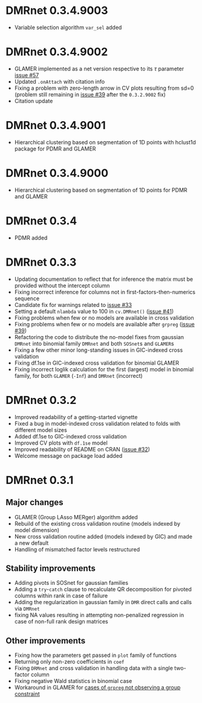
# DMRnet 0.3.4.9003

- Variable selection algorithm `var_sel` added

# DMRnet 0.3.4.9002

- GLAMER implemented as a net version respective to its $\tau$ parameter [issue #57](https://github.com/SzymonNowakowski/DMRnet/issues/57)
- Updated `.onAttach` with citation info
- Fixing a problem with zero-length arrow in CV plots resulting from sd=0 (problem still remaining in [issue #39](https://github.com/SzymonNowakowski/DMRnet/issues/39) after the `0.3.2.9002` fix)
- Citation update

# DMRnet 0.3.4.9001

- Hierarchical clustering based on segmentation of 1D points with hclust1d package for PDMR and GLAMER 

# DMRnet 0.3.4.9000

- Hierarchical clustering based on segmentation of 1D points for PDMR and GLAMER 

# DMRnet 0.3.4

- PDMR added

# DMRnet 0.3.3

- Updating documentation to reflect that for inference the matrix must be provided without the intercept column
- Fixing incorrect inference for columns not in first-factors-then-numerics sequence
- Candidate fix for warnings related to [issue #33](https://github.com/SzymonNowakowski/DMRnet/issues/33)
- Setting a default `nlambda` value to 100 in `cv.DMRnet()` ([issue #41](https://github.com/SzymonNowakowski/DMRnet/issues/41))
- Fixing problems when few or no models are available in cross validation
- Fixing problems when few or no models are available after `grpreg` ([issue #39](https://github.com/SzymonNowakowski/DMRnet/issues/39))
- Refactoring the code to distribute the no-model fixes from gaussian `DMRnet` into binomial family `DMRnet` and both `SOSnet`s and `GLAMER`s
- Fixing a few other minor long-standing issues in GIC-indexed cross validation
- Fixing df.1se in GIC-indexed cross validation for binomial GLAMER
- Fixing incorrect loglik calculation for the first (largest) model in binomial family, for both `GLAMER` (`-Inf`) and `DMRnet` (incorrect)

# DMRnet 0.3.2

- Improved readability of a getting-started vignette
- Fixed a bug in model-indexed cross validation related to folds with different model sizes
- Added df.1se to GIC-indexed cross validation
- Improved CV plots with `df.1se` model
- Improved readability of README on CRAN ([issue #32](https://github.com/SzymonNowakowski/DMRnet/issues/32))
- Welcome message on package load added

# DMRnet 0.3.1

## Major changes

- GLAMER (Group LAsso MERger) algorithm added
- Rebuild of the existing cross validation routine (models indexed by model dimension)
- New cross validation routine added (models indexed by GIC) and made a new default
- Handling of mismatched factor levels restructured

## Stability improvements

- Adding pivots in SOSnet for gaussian families
- Adding a `try`-`catch` clause to recalculate QR decomposition for pivoted columns within rank in case of failure
- Adding the regularization in gaussian family in `DMR` direct calls and calls via `DMRnet`
- fixing NA values resulting in attempting non-penalized regression in case of non-full rank design matrices

## Other improvements

- Fixing how the parameters get passed in `plot` family of functions
- Returning only non-zero coefficients in `coef`
- Fixing `DRMnet` and cross validation in handling data with a single two-factor column
- Fixing negative Wald statistics in binomial case
- Workaround in GLAMER for [cases of `grpreg` not observing a group constraint](https://github.com/pbreheny/grpreg/issues/54)
